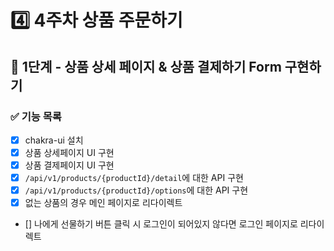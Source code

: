 # 4️⃣ 4주차 상품 주문하기
## 📡 1단계 - 상품 상세 페이지 & 상품 결제하기 Form 구현하기
### ✅ 기능 목록
- [x] chakra-ui 설치
- [x] 상품 상세페이지 UI 구현
- [x] 상품 결제페이지 UI 구현
- [x] `/api/v1/products/{productId}/detail`에 대한 API 구현
- [x] `/api/v1/products/{productId}/options`에 대한 API 구현
- [x] 없는 상품의 경우 메인 페이지로 리다이렉트
- [] 나에게 선물하기 버튼 클릭 시 로그인이 되어있지 않다면 로그인 페이지로 리다이렉트